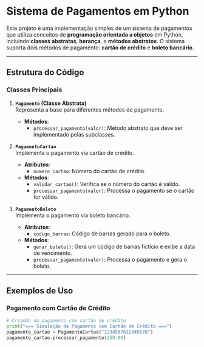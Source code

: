 # Sistema de Pagamentos em Python

Este projeto é uma implementação simples de um sistema de pagamentos que utiliza conceitos de **programação orientada a objetos** em Python, incluindo **classes abstratas**, **herança**, e **métodos abstratos**. O sistema suporta dois métodos de pagamento: **cartão de crédito** e **boleto bancário**.

---

## Estrutura do Código

### Classes Principais

1. **`Pagamento` (Classe Abstrata)**  
   Representa a base para diferentes métodos de pagamento.  
   - **Métodos**: 
     - `processar_pagamento(valor)`: Método abstrato que deve ser implementado pelas subclasses.

2. **`PagamentoCartao`**  
   Implementa o pagamento via cartão de crédito.  
   - **Atributos**: 
     - `numero_cartao`: Número do cartão de crédito.  
   - **Métodos**: 
     - `validar_cartao()`: Verifica se o número do cartão é válido.
     - `processar_pagamento(valor)`: Processa o pagamento se o cartão for válido.

3. **`PagamentoBoleto`**  
   Implementa o pagamento via boleto bancário.  
   - **Atributos**: 
     - `codigo_barras`: Código de barras gerado para o boleto.  
   - **Métodos**: 
     - `gerar_boleto()`: Gera um código de barras fictício e exibe a data de vencimento.
     - `processar_pagamento(valor)`: Processa o pagamento e gera o boleto.

---

## Exemplos de Uso

### Pagamento com Cartão de Crédito
```python
# Criando um pagamento com cartão de crédito
print("=== Simulação de Pagamento com Cartão de Crédito ===")
pagamento_cartao = PagamentoCartao("1234567812345678")
pagamento_cartao.processar_pagamento(250.00)
````

